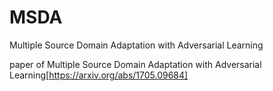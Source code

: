 # MSDA
Multiple Source Domain Adaptation with Adversarial Learning

paper of Multiple Source Domain Adaptation with Adversarial Learning[https://arxiv.org/abs/1705.09684]
